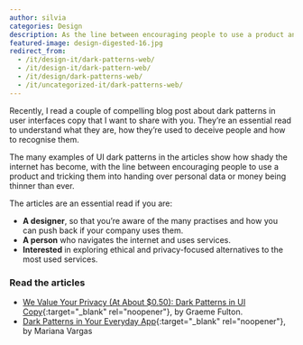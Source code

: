 ```yaml
---
author: silvia
categories: Design
description: As the line between encouraging people to use a product and tricking them is thinner than ever, I share a compelling article about dark patterns in UI to help you recognise them.
featured-image: design-digested-16.jpg
redirect_from:
  - /it/design-it/dark-patterns-web/
  - /it/design-it/dark-pattern-web/
  - /it/design/dark-patterns-web/
  - /it/uncategorized-it/dark-patterns-web/
---
```

Recently, I read a couple of compelling blog post about dark patterns in user interfaces copy that I want to share with you. They’re an essential read to understand what they are, how they’re used to deceive people and how to recognise them.

The many examples of UI dark patterns in the articles show how shady the internet has become, with the line between encouraging people to use a product and tricking them into handing over personal data or money being thinner than ever.

The articles are an essential read if you are:

* **A designer**, so that you’re aware of the many practises and how you can push back if your company uses them.
* **A person** who navigates the internet and uses services.
* **Interested** in exploring ethical and privacy-focused alternatives to the most used services.

### Read the articles

* [We Value Your Privacy (At About $0.50): Dark Patterns in UI Copy](https://prototypr.io/post/we-value-your-privacy-at-about-0-50-dark-patterns-in-ui-copy/){:target="_blank" rel="noopener"}, by Graeme Fulton.   
* [Dark Patterns in Your Everyday App](https://uxplanet.org/dark-design-patterns-in-your-everyday-apps-3627e439a8a1){:target="_blank" rel="noopener"}, by Mariana Vargas
